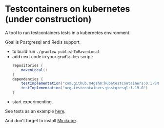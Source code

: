 # Testcontainers on kubernetes (under construction)

A tool to run testcontainers tests in a kubernetes environment.

Goal is Postgresql and Redis support.

- to build run `./gradlew publishToMavenLocal`
- add next code in your `gradle.kts` script:
    ```gradle
    repositories {
        mavenLocal()
    }
    dependencies {
        testImplementation("com.github.m4gshm:kubetestcontainers:0.1-SNAPSHOT")
        testImplementation("org.testcontainers:postgresql:1.19.0")
    }
    ```
- start experimenting.

See tests as an example [here](./tests/src/test/java/com/github/m4gshm/testcontainers).

And don't forget to install [Minikube](https://kubernetes.io/ru/docs/tasks/tools/install-minikube/).